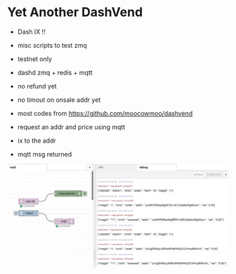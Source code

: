 Yet Another DashVend
=======================
* Dash IX !!
* misc scripts to test zmq 
* testnet only
* dashd zmq + redis + mqtt
* no refund yet
* no timout on onsale addr yet
* most codes from https://github.com/moocowmoo/dashvend

* request an addr and price using mqtt
* ix to the addr
* mqtt msg returned

![image](./pics/mqtt.png)